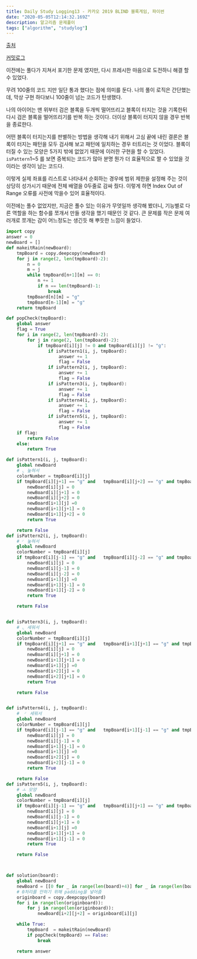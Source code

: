 ```yaml
---
title: Daily Study Logging13 - 카카오 2019 BLIND 블록게임, 파이썬
date: "2020-05-05T12:14:32.169Z"
description: 알고리즘 문제풀이
tags: ["algorithm", "studylog"] 
---
```

[출처](https://programmers.co.kr/learn/courses/30/lessons/42894)

[커밋로그](https://github.com/Jesscha/algorithmsolutions/commit/4fc850a7c45bd50a64719f3df321aa324a980752)

이전에는 풀다가 지쳐서 포기한 문제 였지만, 다시 프레시한 마음으로 도전하니 해결 할 수 있었다. 

무려 100줄의 코드 지만 일단 통과 했다는 점에 의미를 둔다. 나의 풀이 로직은 간단했는데, 막상 구현 하다보니 100줄이 넘는 코드가 탄생했다. 

나의 아이어는 맨 위부터 검은 블록을 두개씩 떨어뜨리고 블록이 터지는 것을 기록한뒤 다시 검은 블록을 떨어뜨리기를 반복 하는 것이다. 더이상 블록이 터지지 않을 경우 반복을 종료한다. 

어떤 블록이 터지는지를 판별하는 방법을 생각해 내기 위해서 고심 끝에 내린 결론은 블록이 터지는 패턴을 모두 검사해 보고 패턴에 일치하는 경우 터트리는 것 이었다. 블록이 터질 수 있는 모양은 5가지 밖에 없었기 때문에 이러한 구현을 할 수 있었다. `isPattern`1~5 를 보면 증복되는 코드가 많아 분명 뭔가 더 효율적으로 짤 수 있었을 것이라는 생각이 남는 코드다. 

이렇게 실제 좌표를 리스트로 나타내서 순회하는 경우에 범위 제한을 설정해 주는 것이 상당히 성가시기 때문에 전체 배열을 0두줄로 감싸 줬다. 이렇게 하면 Index Out of Range 오류를 사전에 막을수 있어 효율적이다. 

이전에는 풀수 없었지만, 지금은 풀수 있는 이유가 무엇일까 생각해 봤더니, 기능별로 다른 역할을 하는 함수를 쪼개서 만들 생각을 했기 때문인 것 같다. 큰 문제를 작은 문제 여러개로 쪼개는 감이 어느정도는 생긴듯 해 뿌듯한 느낌이 들었다. 


```python
import copy
answer = 0
newBoard = []
def makeitRain(newBoard):
    tmpBoard = copy.deepcopy(newBoard)
    for j in range(2, len(tmpBoard)-2):
        n = 0
        m = j
        while tmpBoard[n+1][m] == 0:
            n += 1
            if n == len(tmpBoard)-1:
                break
        tmpBoard[n][m] = "g"
        tmpBoard[n-1][m] = "g"
    return tmpBoard

def popCheck(tmpBoard):
    global answer
    flag = True
    for i in range(2, len(tmpBoard)-2):
        for j in range(2, len(tmpBoard)-2):
            if tmpBoard[i][j] != 0 and tmpBoard[i][j] != "g":
                if isPattern1(i, j, tmpBoard):
                    answer += 1
                    flag = False
                if isPattern2(i, j, tmpBoard):
                    answer += 1
                    flag = False
                if isPattern3(i, j, tmpBoard):
                    answer += 1
                    flag = False
                if isPattern4(i, j, tmpBoard):
                    answer += 1
                    flag = False
                if isPattern5(i, j, tmpBoard):
                    answer += 1
                    flag = False
    if flag:
        return False
    else:
        return True

def isPattern1(i, j, tmpBoard):
    global newBoard
    # ⌞ 눞혀서
    colorNumber = tmpBoard[i][j]
    if tmpBoard[i][j+1] == "g" and   tmpBoard[i][j+2] == "g" and tmpBoard[i+1][j] == colorNumber and tmpBoard[i+1][j+1] == colorNumber and tmpBoard[i+1][j+2] == colorNumber:
        newBoard[i][j] = 0
        newBoard[i][j+1] = 0
        newBoard[i][j+2] = 0
        newBoard[i+1][j] =0
        newBoard[i+1][j+1] = 0
        newBoard[i+1][j+2] = 0
        return True

    return False
def isPattern2(i, j, tmpBoard):
    # ⌏ 눞혀서
    global newBoard
    colorNumber = tmpBoard[i][j]
    if tmpBoard[i][j-1] == "g" and   tmpBoard[i][j-2] == "g" and tmpBoard[i+1][j] == colorNumber and tmpBoard[i+1][j-1] == colorNumber and tmpBoard[i+1][j-2] == colorNumber:
        newBoard[i][j] = 0
        newBoard[i][j-1] = 0
        newBoard[i][j-2] = 0
        newBoard[i+1][j] =0
        newBoard[i+1][j-1] = 0
        newBoard[i+1][j-2] = 0
        return True

    return False


def isPattern3(i, j, tmpBoard):
    # ⌞ 세워서
    global newBoard
    colorNumber = tmpBoard[i][j]
    if tmpBoard[i][j+1] == "g" and   tmpBoard[i+1][j+1] == "g" and tmpBoard[i+1][j] == colorNumber and tmpBoard[i+2][j] == colorNumber and tmpBoard[i+2][j+1] == colorNumber:
        newBoard[i][j] = 0
        newBoard[i][j+1] = 0
        newBoard[i+1][j+1] = 0
        newBoard[i+1][j] =0
        newBoard[i+2][j] = 0
        newBoard[i+2][j+1] = 0
        return True

    return False


def isPattern4(i, j, tmpBoard):
    #  ⌏ 세워서
    global newBoard
    colorNumber = tmpBoard[i][j]
    if tmpBoard[i][j-1] == "g" and   tmpBoard[i+1][j-1] == "g" and tmpBoard[i+1][j] == colorNumber and tmpBoard[i+2][j] == colorNumber and tmpBoard[i+2][j-1] == colorNumber:
        newBoard[i][j] = 0
        newBoard[i][j-1] = 0
        newBoard[i+1][j-1] = 0
        newBoard[i+1][j] =0
        newBoard[i+2][j] = 0
        newBoard[i+2][j-1] = 0
        return True

    return False
def isPattern5(i, j, tmpBoard):
    # ㅗ 모양
    global newBoard
    colorNumber = tmpBoard[i][j]
    if tmpBoard[i][j-1] == "g" and   tmpBoard[i][j+1] == "g" and tmpBoard[i+1][j] == colorNumber and tmpBoard[i+1][j+1] == colorNumber and tmpBoard[i+1][j-1] == colorNumber:
        newBoard[i][j] = 0
        newBoard[i][j-1] = 0
        newBoard[i][j+1] = 0
        newBoard[i+1][j] =0
        newBoard[i+1][j+1] = 0
        newBoard[i+1][j-1] = 0
        return True

    return False



def solution(board):
    global newBoard
    newBoard = [[0 for _ in range(len(board)+4)] for _ in range(len(board)+4)]
    # 0처리를 안하기 위해 padding을 넣어줌
    originboard = copy.deepcopy(board)
    for i in range(len(originboard)):
        for j in range(len(originboard)):
            newBoard[i+2][j+2] = originboard[i][j]

    while True:
        tmpBoard  = makeitRain(newBoard)
        if popCheck(tmpBoard) == False:
            break

    return answer
```